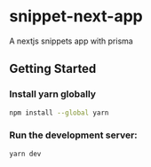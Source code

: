 # snippet-next-app

A nextjs snippets app with prisma

## Getting Started

### Install yarn globally

```bash
npm install --global yarn
```

### Run the development server:

```bash
yarn dev
```
